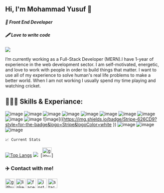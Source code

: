 ## Hi, I'm  Mohammad Yusuf 👋
##### 👑 Front End Developer
##### 🖋 Love to write code

![](https://komarev.com/ghpvc/?username=your-github-mohammadyusuf123&label=PROFILE+VIEWS)

I’m currently working as a Full-Stack Developer (MERN).I have 1-year of experience in the web development sector. I am self-motivated, energetic, and love to work with people in order to build things that matter.
I want to use all of my experience to solve human's real life problems to make a better world. 
When I am not working I usually spend my time playing and watching cricket.

  ## 👨🏻‍💻 Skills & Experiance:
  
 ![image]({https://img.shields.io/badge/HTML5-E34F26?style=for-the-badge&logo=html5&logoColor=white}) ![image]({https://img.shields.io/badge/CSS3-1572B6?style=for-the-badge&logo=css3&logoColor=white}) ![image]({https://img.shields.io/badge/JavaScript-323330?style=for-the-badge&logo=javascript&logoColor=F7DF1E}) ![image]({https://img.shields.io/badge/React-20232A?style=for-the-badge&logo=react&logoColor=61DAFB}) ![image]({https://img.shields.io/badge/Node.js-339933?style=for-the-badge&logo=nodedotjs&logoColor=white}) ![image]({https://img.shields.io/badge/JWT-000000?style=for-the-badge&logo=JSON%20web%20tokens&logoColor=white}) ![image]({https://img.shields.io/badge/Express.js-000000?style=for-the-badge&logo=express&logoColor=white}) ![image]({https://img.shields.io/badge/firebase-ffca28?style=for-the-badge&logo=firebase&logoColor=black}) ![image]({https://img.shields.io/badge/Bootstrap-563D7C?style=for-the-badge&logo=bootstrap&logoColor=white}) ![image]({https://img.shields.io/badge/MongoDB-4EA94B?style=for-the-badge&logo=mongodb&logoColor=white}) ![image]({https://img.shields.io/badge/Stripe-626CD9?style=for-the-badge&logo=Stripe&logoColor=white
}) ![image]({https://img.shields.io/badge/Visual_Studio_Code-0078D4?style=for-the-badge&logo=visual%20studio%20code&logoColor=white}) ![image]({BadgeURLHere}) ![image]({}) 

    📈 Current Stats
    
  
[![Top Langs](https://github-readme-stats.vercel.app/api/top-langs/?username=anuraghazra&layout=compact)](https://github.com/anuraghazra/github-readme-stats) <img src="https://github-readme-streak-stats.herokuapp.com/?user={mohammadyusuf123}
" />  <img src="" /> 
[<img src='https://github-readme-stats.vercel.app/api?username=mohammadyusuf123' alt='github' height='30'>]
  ### ✈️ Contact with me!
[<img src='https://img.shields.io/badge/GitHub-100000?style=for-the-badge&logo=github&logoColor=white' alt='github' height='30'>](https://github.com/mohammadyusuf123)  [<img src='https://img.shields.io/badge/LinkedIn-0077B5?style=for-the-badge&logo=linkedin&logoColor=white' alt='linkedin' height='30'>](https://www.linkedin.com/in/nohammadyusuf123/)  [<img src='https://img.shields.io/badge/Facebook-1877F2?style=for-the-badge&logo=facebook&logoColor=white' alt='facebook' height='30'>](https://www.facebook.com/nohammadyusuf123)  [<img src='https://img.shields.io/badge/Instagram-E4405F?style=for-the-badge&logo=instagram&logoColor=white' alt='instagram' height='30'>](https://www.instagram.com/zayn_yusuf_/)                      [<img src='https://img.shields.io/badge/Stack_Overflow-FE7A16?style=for-the-badge&logo=stack-overflow&logoColor=white' alt='stackoverflow' height='30'>](https://stackoverflow.com/users/https://stackoverflow.com/users/19068029/mohammad-yusuf)  

  

